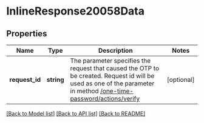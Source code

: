 # InlineResponse20058Data

## Properties
Name | Type | Description | Notes
------------ | ------------- | ------------- | -------------
**request_id** | **string** | The parameter specifies the request that caused the OTP to be created. Request id will be used as one of the parameter in method [/one-time-password/actions/verify](#operation/postVerifyOtp) | [optional] 

[[Back to Model list]](../../README.md#documentation-for-models) [[Back to API list]](../../README.md#documentation-for-api-endpoints) [[Back to README]](../../README.md)

